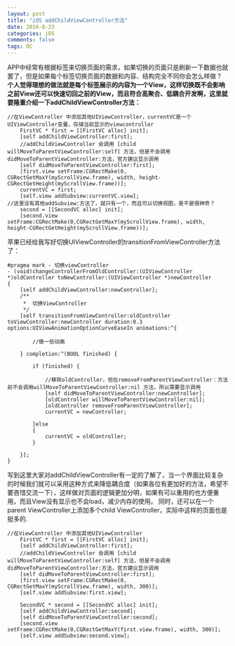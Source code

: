 ```yaml
---
layout: post
title: "iOS addChildViewController方法"
date: 2016-8-23 
categories: iOS
comments: false
tags: OC 
---
```


APP中经常有根据标签来切换页面的需求，如果切换的页面只是刷新一下数据也就罢了，但是如果每个标签切换页面的数据和内容、结构完全不同你会怎么样做？
**个人觉得理想的做法就是每个标签展示的内容为一个View，这样切换既不会影响之前View还可以快速切回之前的View，而且符合高聚合、低耦合开发啊，这里就要隆重介绍一下addChildViewController方法：**
<!-- more -->
  
```OC
//在ViewController 中添加其他UIViewController，currentVC是一个UIViewController变量，存储当前显示的viewcontroller
    FirstVC * first = [[FirstVC alloc] init];
    [self addChildViewController:first];
    //addChildViewController 会调用 [child willMoveToParentViewController:self] 方法，但是不会调用 didMoveToParentViewController:方法，官方建议显示调用
    [self didMoveToParentViewController:first];
    [first.view setFrame:CGRectMake(0, CGRectGetMaxY(myScrollView.frame), width, height-CGRectGetHeight(myScrollView.frame))];
    currentVC = first;
    [self.view addSubview:currentVC.view];
//这里没有其他addSubview:方法了，就只有一个，而且可以切换视图，是不是很神奇？
    second = [[SecondVC alloc] init];
    [second.view setFrame:CGRectMake(0,CGRectGetMaxY(myScrollView.frame), width, height-CGRectGetHeight(myScrollView.frame))];
```
苹果已经给我写好切换UIViewController的transitionFromViewController方法了：
```OC
#pragma mark - 切换viewController
- (void)changeControllerFromOldController:(UIViewController *)oldController toNewController:(UIViewController *)newController
{
    [self addChildViewController:newController];
    /**
     *  切换ViewController
     */
    [self transitionFromViewController:oldController toViewController:newController duration:0.3 options:UIViewAnimationOptionCurveEaseIn animations:^{

        //做一些动画

    } completion:^(BOOL finished) {

        if (finished) {

            //移除oldController，但在removeFromParentViewController：方法前不会调用willMoveToParentViewController:nil 方法，所以需要显示调用
            [self didMoveToParentViewController:newController];
            [oldController willMoveToParentViewController:nil];
            [oldController removeFromParentViewController];
            currentVC = newController;

        }else
        {
            currentVC = oldController;
        }

    }];
}
```
写到这里大家对addChildViewController有一定的了解了，当一个界面比较复杂的时候我们就可以采用这种方式来降低耦合度（如果各位有更加好的方法，希望不要吝惜交流一下），这样做对页面的逻辑更加分明，如果有可以重用的也方便重用，而且View没有显示也不会load，减少内存的使用。
同时，还可以在一个parent ViewController上添加多个child ViewController，实际中这样的页面也是挺多的.
```OC
//在ViewController 中添加其他UIViewController
    FirstVC * first = [[FirstVC alloc] init];
    [self addChildViewController:first];
    //addChildViewController 会调用 [child willMoveToParentViewController:self] 方法，但是不会调用 didMoveToParentViewController:方法，官方建议显示调用
    [self didMoveToParentViewController:first];
    [first.view setFrame:CGRectMake(0, CGRectGetMaxY(myScrollView.frame), width, 300)];
    [self.view addSubview:first.view];

    SecondVC * second = [[SecondVC alloc] init];
    [self addChildViewController:second];
    [self didMoveToParentViewController:second];
    [second.view setFrame:CGRectMake(0,CGRectGetMaxY(first.view.frame), width, 300)];
    [self.view addSubview:second.view];
```



